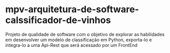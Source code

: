 # mpv-arquitetura-de-software-calssificador-de-vinhos
Projeto de qualidade de software com o objetivo de explorar as habilidades em desenvolver um modelo de classificação em Python, exporta-lo e integra-lo a uma Api-Rest que será acessado por um FrontEnd
